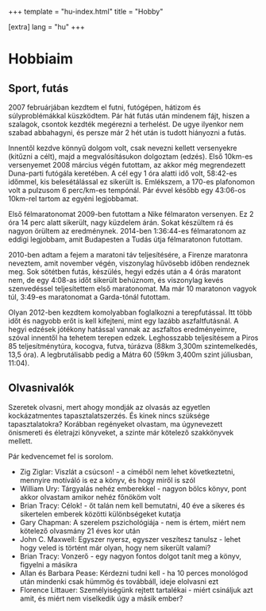 +++
template = "hu-index.html"
title = "Hobby"

[extra]
lang = "hu"
+++
# Hobbiaim

## Sport, futás

2007 februárjában kezdtem el futni, futógépen, hátizom és súlyproblémákkal
küszködtem. Pár hát futás után mindenem fájt, hiszen a szalagok, csontok kezdték
megérezni a terhelést. De ugye ilyenkor nem szabad abbahagyni, és persze már 2
hét után is tudott hiányozni a futás.

Innentől kezdve könnyű dolgom volt, csak nevezni kellett versenyekre (kitűzni a
célt), majd a megvalósításukon dolgoztam (edzés). Első 10km-es versenyemet 2008
március végén futottam, az akkor még megrendezett Duna-parti futógála keretében.
A cél egy 1 óra alatti idő volt, 58:42-es időmmel, kis belesétálással ez
sikerült is. Emlékszem, a 170-es plafonomon volt a pulzusom 6 perc/km-es
tempónál. Pár évvel később egy 43:06-os 10km-rel tartom az egyéni legjobbamat.

Első félmaratonomat 2009-ben futottam a Nike félmaraton versenyen. Ez 2 óra 14
perc alatt sikerült, nagy küzdelem árán. Sokat készültem rá és nagyon örültem az
eredménynek. 2014-ben 1:36:44-es félmaratonom az eddigi legjobbam, amit
Budapesten a Tudás útja félmaratonon futottam.

2010-ben adtam a fejem a maratoni táv teljesítésére, a Firenze maratonra
neveztem, amit november végén, viszonylag hűvösebb időben rendeznek meg. Sok
sötétben futás, készülés, hegyi edzés után a 4 órás maratont nem, de egy 4:08-as
időt sikerült behúznom, és viszonylag kevés szenvedéssel teljesítettem első
maratonomat. Ma már 10 maratonon vagyok túl, 3:49-es maratonomat a Garda-tónál
futottam.

Olyan 2012-ben kezdtem komolyabban foglalkozni a terepfutással. Itt több időt és
nagyobb erőt is kell kifejteni, mint egy lazább aszfaltfutásnál. A hegyi edzések
jótékony hatással vannak az aszfaltos eredményeimre, szóval innentől ha tehetem
terepen edzek. Leghosszabb teljesítésem a Piros 85 teljesítménytúra, kocogva,
futva, túrázva (88km 3,300m szintemelkedés, 13,5 óra). A legbrutálisabb pedig a
Mátra 60 (59km 3,400m szint júliusban, 11:04).

## Olvasnivalók

Szeretek olvasni, mert ahogy mondják az olvasás az egyetlen kockázatmentes
tapasztalatszerzés. És kinek nincs szüksége tapasztalatokra? Korábban regényeket
olvastam, ma úgynevezett önismereti és életrajzi könyveket, a szinte már
kötelező szakkönyvek mellett.

Pár kedvencemet fel is sorolom.

* Zig Ziglar: Viszlát a csúcson! - a címéből nem lehet következtetni,
   mennyire motíváló is ez a könyv, és hogy miről is szól
* William Ury: Tárgyalás nehéz emberekkel - nagyon bölcs könyv, pont akkor
   olvastam amikor nehéz főnököm volt
* Brian Tracy: Célok! - őt talán nem kell bemutatni, 40 éve a sikeres és
   sikertelen emberek közötti különbségeket kutatja
* Gary Chapman: A szerelem pszichológiája - nem is értem, miért nem
   kötelező olvasmány 21 éves kor után
* John C. Maxwell: Egyszer nyersz, egyszer veszítesz tanulsz - lehet hogy
   veled is történt már olyan, hogy nem sikerült valami?
* Brian Tracy: Vonzerő - egy nagyon fontos dolgot tanít meg a könyv, figyelni
   a másikra
* Allan és Barbara Pease: Kérdezni tudni kell - ha 10 perces monológod után
   mindenki csak hümmög és továbbáll, ideje elolvasni ezt
* Florence Littauer: Személyiségünk rejtett tartalékai - miért csináljuk azt
   amit, és miért nem viselkedik úgy a másik ember?
